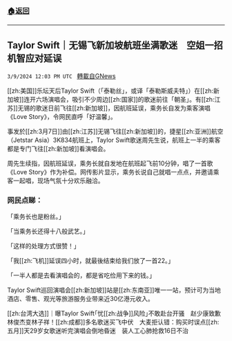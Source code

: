 ###  [:house:返回](README.md)
---


## Taylor Swift｜无锡飞新加坡航班坐满歌迷　空姐一招机智应对延误
`3/9/2024 12:03 PM UTC ` [轉載自GNews](https://gnews.org/articles/2379812)

[[zh:美国]]乐坛天后Taylor Swift（「泰勒丝」，或译「泰勒斯威夫特」）在[[zh:新加坡]]连开六场演唱会，吸引不少周边[[zh:国家]]的歌迷前往「朝圣」。有[[zh:江苏]]无锡的歌迷日前飞往[[zh:新加坡]]，因航班延误，乘务长自发为乘客演唱《Love Story》，令网民直呼「好温馨」。

事发於[[zh:3月7日]]由[[zh:江苏]]无锡飞往[[zh:新加坡]]的，捷星[[zh:亚洲]]航空（Jetstar Asia）3K834航班上，Taylor Swift歌迷周先生说，航班上一半的乘客都是专门飞往[[zh:新加坡]]看演唱会。

周先生续指，因航班延误，乘务长就自发地在航班起飞前10分钟，唱了一首歌《Love Story》作为补偿。网传影片显示，乘务长说自己就唱一点点，并邀请乘客一起唱，现场气氛十分欢乐融洽。

### 网民点睇：

「乘务长也是粉丝。」

「当乘务长还得十八般武艺。」

「这样的处理方式很赞！」

「我[[zh:飞机]]延误四小时，就最後结束给我们放了一首22。」

「一半人都是去看演唱会的，都是省吃俭用下来的钱。」

Taylor Swift巡回演唱会[[zh:新加坡]]站是[[zh:东南亚]]唯一一站，预计可为当地酒店、零售、观光等旅游服务业带来近30亿港元收入。

[[zh:台湾大选]]｜曝Taylor Swift｢忧[[zh:战争]]风险｣不敢赴台开骚　赵少康致歉林俊杰变林子祥！[[zh:成都]]多名歌迷买飞中伏　大麦拒认错：购买时误点[[zh:五月]]天29岁女歌迷听完演唱会倒地昏迷　装人工心肺抢救16日不治

